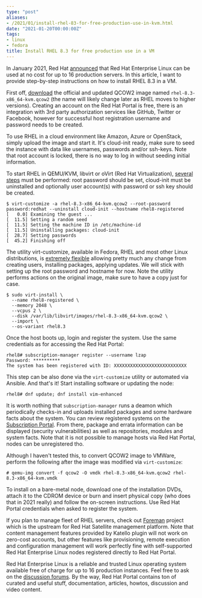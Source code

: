 ```yaml
---
type: "post"
aliases:
- /2021/01/install-rhel-83-for-free-production-use-in-kvm.html
date: "2021-01-20T00:00:00Z"
tags:
- linux
- fedora
title: Install RHEL 8.3 for free production use in a VM
---
```


In January 2021, Red Hat
[announced](https://www.redhat.com/en/blog/new-year-new-red-hat-enterprise-linux-programs-easier-ways-access-rhel)
that Red Hat Enterprise Linux can be used at no cost for up to 16 production
servers. In this article, I want to provide step-by-step instructions on how to
install RHEL 8.3 in a VM.

First off, [download](https://access.redhat.com/downloads) the official and
updated QCOW2 image named `rhel-8.3-x86_64-kvm.qcow2` (the name will likely
change later as RHEL moves to higher versions). Creating an account on the Red
Hat Portal is free, there is an integration with 3rd party authorization
services like GitHub, Twitter or Facebook, however for successful host
registration username and password needs to be created.

To use RHEL in a cloud environment like Amazon, Azure or OpenStack, simply
upload the image and start it. It's cloud-init ready, make sure to seed the
instance with data like usernames, passwords and/or ssh-keys. Note that root
account is locked, there is no way to log in without seeding initial
information.

To start RHEL in QEMU/KVM, libvirt or oVirt (Red Hat Virtualization), [several
steps](https://access.redhat.com/solutions/641193) must be performed: root
password should be set, cloud-init must be uninstalled and optionally user
account(s) with password or ssh key should be created.

    $ virt-customize -a rhel-8.3-x86_64-kvm.qcow2 --root-password password:redhat --uninstall cloud-init --hostname rhel8-registered
    [   0.0] Examining the guest ...
    [  11.5] Setting a random seed
    [  11.5] Setting the machine ID in /etc/machine-id
    [  11.5] Uninstalling packages: cloud-init
    [  28.7] Setting passwords
    [  45.2] Finishing off

The utility virt-customize, available in Fedora, RHEL and most other Linux
distributions, is [extremely
flexible](https://libguestfs.org/virt-customize.1.html) allowing pretty much
any change from creating users, installing packages, applying updates. We will
stick with setting up the root password and hostname for now. Note the utility
performs actions on the original image, make sure to have a copy just for case.

    $ sudo virt-install \
      --name rhel8-registered \
      --memory 2048 \
      --vcpus 2 \
      --disk /var/lib/libvirt/images/rhel-8.3-x86_64-kvm.qcow2 \
      --import \
      --os-variant rhel8.3

Once the host boots up, login and register the system. Use the same credentials
as for accessing the Red Hat Portal:

    rhel8# subscription-manager register --username lzap
    Password: **********
    The system has been registered with ID: XXXXXXXXXXXXXXXXXXXXXXXXXXX

This step can be also done via the `virt-customize` utility or automated via
Ansible. And that's it! Start installing software or updating the node:

    rhel8# dnf update; dnf install vim-enhanced

It is worth nothing that `subscription-manager` runs a deamon which
periodically checks-in and uploads installed packages and some hardware facts
about the system. You can review registered systems on the [Subscription
Portal](https://access.redhat.com/management). From there, package and errata
information can be displayed (security vulnerabilities) as well as
repositories, modules and system facts. Note that it is not possible to manage
hosts via Red Hat Portal, nodes can be unregistered tho.

Although I haven't tested this, to convert QCOW2 image to VMWare, perform the
following after the image was modified via `virt-customize`:

    # qemu-img convert -f qcow2 -O vmdk rhel-8.3-x86_64-kvm.qcow2 rhel-8.3-x86_64-kvm.vmdk

To install on a bare-metal node, download one of the installation DVDs, attach
it to the CDROM device or burn and insert physical copy (who does that in 2021
really) and follow the on-screen instructions. Use Red Hat Portal credentials
when asked to register the system.

If you plan to manage fleet of RHEL servers, check out
[Foreman](https://theforeman.org) project which is the upstream for Red Hat
Satellite management platform. Note that content management features provided
by Katello plugin will not work on zero-cost accounts, but other features like
provisioning, remote execution and configuration management will work perfectly
fine with self-supported Red Hat Enterprise Linux nodes registered directly to
Red Hat Portal.

Red Hat Enterprise Linux is a reliable and trusted Linux operating system
available free of charge for up to 16 production instances. Feel free to ask on
the [discussion forums](https://access.redhat.com/discussions). By the way, Red
Hat Portal contains ton of curated and useful stuff, documentation, articles,
howtos, discussion and video content.

